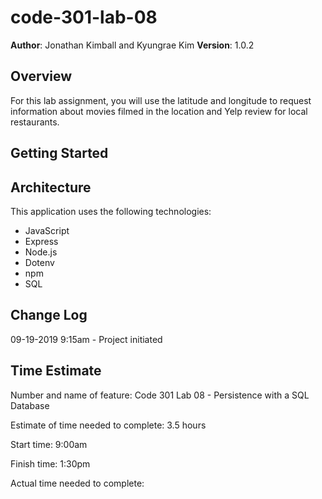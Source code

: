 # code-301-lab-08

**Author**: Jonathan Kimball and Kyungrae Kim
**Version**: 1.0.2

## Overview
<!-- Provide a high level overview of what this application is and why you are building it, beyond the fact that it's an assignment for this class. (i.e. What's your problem domain?) -->
For this lab assignment, you will use the latitude and longitude to request information about movies filmed in the location and Yelp review for local restaurants.

## Getting Started
<!-- What are the steps that a user must take in order to build this app on their own machine and get it running? -->

## Architecture
<!-- Provide a detailed description of the application design. What technologies (languages, libraries, etc) you're using, and any other relevant design information. -->
This application uses the following technologies:
* JavaScript
* Express
* Node.js
* Dotenv
* npm
* SQL

## Change Log
<!-- Use this area to document the iterative changes made to your application as each feature is successfully implemented. Use time stamps. Here's an examples:

## Credits and Collaborations
<!-- Give credit (and a link) to other people or resources that helped you build this application. -->
09-19-2019 9:15am - Project initiated

## Time Estimate
Number and name of feature: Code 301 Lab 08 -  Persistence with a SQL Database

Estimate of time needed to complete: 3.5 hours

Start time: 9:00am

Finish time: 1:30pm

Actual time needed to complete:
